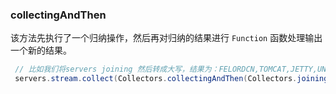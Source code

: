 ### collectingAndThen

该方法先执行了一个归纳操作，然后再对归纳的结果进行 `Function` 函数处理输出一个新的结果。

```java
 // 比如我们将servers joining 然后转成大写，结果为：FELORDCN,TOMCAT,JETTY,UNDERTOW,RESIN
 servers.stream.collect(Collectors.collectingAndThen(Collectors.joining(","), String::toUpperCase));
```

